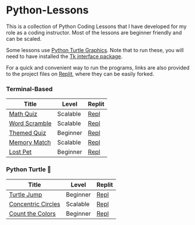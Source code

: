 # Python-Lessons

This is a collection of Python Coding Lessons that I have developed for my role as a coding instructor. Most of the lessons are beginner friendly and can be scaled.

Some lessons use [Python Turtle Graphics](https://docs.python.org/3/library/turtle.html). Note that to run these, you will need to have installed the [Tk interface package](https://docs.python.org/3/library/tkinter.html#module-tkinter).

For a quick and convenient way to run the programs, links are also provided to the project files on [Replit](https://replit.com/), where they can be easily forked.

### Terminal-Based
| Title | Level | Replit |
| ----------- | ----------- | ----------- |
| [Math Quiz](./Terminal/math_quiz.py) | Scalable | [Repl](https://replit.com/@tpett/Math-Quiz-Game) |
| [Word Scramble](./Terminal/word_scramble.py) | Scalable | [Repl](https://replit.com/@tpett/Word-Scramble) |
| [Themed Quiz](./Terminal/themed_quiz.py) | Beginner | [Repl](https://replit.com/@tpett/Baseball-Quiz) |
| [Memory Match](./Terminal/memory_match.py) | Scalable | [Repl](https://replit.com/@tpett/Memory-Match) |
| [Lost Pet](./Terminal/lost_pet.py) | Beginner | [Repl](https://replit.com/@tpett/Find-the-Lost-Dog) |

### Python Turtle 🐢
| Title | Level | Replit |
| ----------- | ----------- | ----------- |
| [Turtle Jump](./Turtle/turtle_jump.py) | Beginner | [Repl](https://replit.com/@tpett/Turtle-Jump) |
| [Concentric Circles](./Turtle/concentric_circles.py) | Scalable | [Repl](https://replit.com/@tpett/Concentric-Circles) |
| [Count the Colors](./Turtle/count_the_colors.py) | Beginner | [Repl](https://replit.com/@tpett/Count-the-Colors) |
